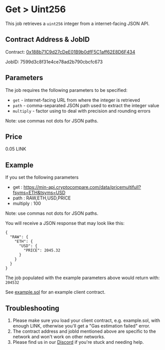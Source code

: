 # Get > Uint256

This job retrieves a `uint256` integer from a internet-facing JSON API.

## Contract Address & JobID
  
Contract: [0x188b71C9d27cDeE01B9b0dfF5C1aff62E8D6F434](https://mumbai.polygonscan.com/address/0x188b71C9d27cDeE01B9b0dfF5C1aff62E8D6F434)

JobID: 7599d3c8f31e4ce78ad2b790cbcfc673

## Parameters

The job requires the following parameters to be specified:

* `get` - internet-facing URL from where the integer is retrieved
* `path` - comma-separated JSON path used to extract the integer value
* `multiply` - factor using to deal with precision and rounding errors

Note: use commas not dots for JSON paths.

## Price

0.05 LINK

## Example

If you set the following parameters

* get : https://min-api.cryptocompare.com/data/pricemultifull?fsyms=ETH&tsyms=USD
* path : RAW,ETH,USD,PRICE
* multiply : 100

Note: use commas not dots for JSON paths.

You will receive a JSON response that may look like this:

    {
      "RAW": {
        "ETH": {
          "USD": {
            "PRICE": 2045.32
          }
        }
      }
    }

The job populated with the example parameters above would return with: `204532`

See [example.sol](example.sol) for an example client contract.

## Troubleshooting

1. Please make sure you load your client contract, e.g. example.sol, with enough LINK, otherwise you'll get a "Gas estimation failed" error.
2. The contract address and jobId mentioned above are specific to the network and won't work on other networks.
3. Please find us in our [Discord](https://discord.gg/2bSBwJDJ) if you're stuck and needing help. 